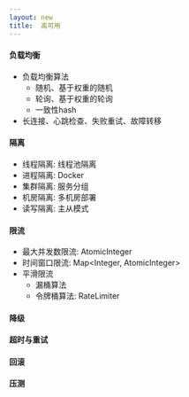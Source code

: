 ```yaml
---
layout: new
title:  高可用
---
```


#### 负载均衡

* 负载均衡算法
    * 随机、基于权重的随机
    * 轮询、基于权重的轮询
    * 一致性hash
* 长连接、心跳检查、失败重试、故障转移

#### 隔离

* 线程隔离: 线程池隔离
* 进程隔离: Docker
* 集群隔离: 服务分组
* 机房隔离: 多机房部署
* 读写隔离: 主从模式

#### 限流

* 最大并发数限流: AtomicInteger
* 时间窗口限流: Map<Integer, AtomicInteger>
* 平滑限流
    * 漏桶算法
    * 令牌桶算法: RateLimiter

#### 降级

#### 超时与重试

#### 回滚

#### 压测
